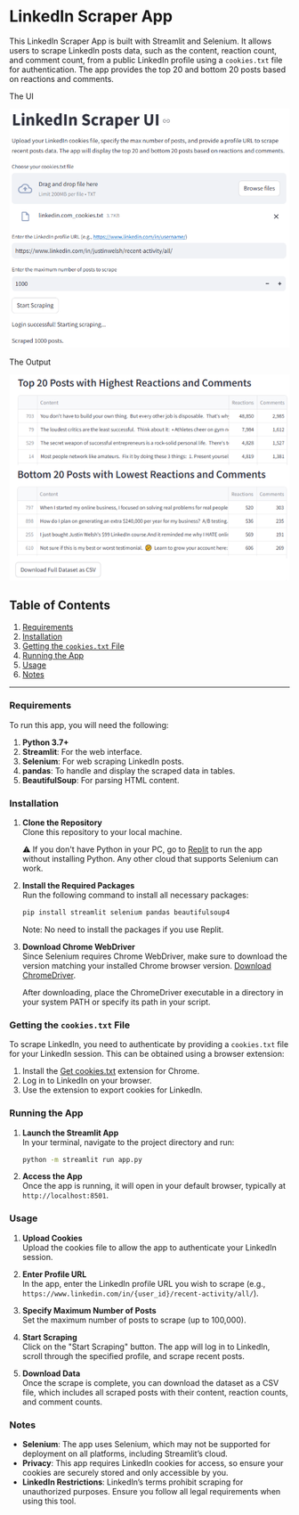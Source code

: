 # LinkedIn Scraper App

This LinkedIn Scraper App is built with Streamlit and Selenium. It allows users to scrape LinkedIn posts data, such as the content, reaction count, and comment count, from a public LinkedIn profile using a `cookies.txt` file for authentication. The app provides the top 20 and bottom 20 posts based on reactions and comments.

The UI

![Linked scraper posts and comments](image.png)

The Output

![Data](image-1.png)

## Table of Contents

1. [Requirements](#requirements)
2. [Installation](#installation)
3. [Getting the `cookies.txt` File](#getting-the-cookiestxt-file)
4. [Running the App](#running-the-app)
5. [Usage](#usage)
6. [Notes](#notes)

---

### Requirements

To run this app, you will need the following:

1. **Python 3.7+**
2. **Streamlit**: For the web interface.
3. **Selenium**: For web scraping LinkedIn posts.
4. **pandas**: To handle and display the scraped data in tables.
5. **BeautifulSoup**: For parsing HTML content.

### Installation

1. **Clone the Repository**  
   Clone this repository to your local machine.

   ⚠️ If you don't have Python in your PC, go to [Replit](https://replit.com/) to run the app without installing Python. Any other cloud that supports Selenium can work.

2. **Install the Required Packages**  
   Run the following command to install all necessary packages:

   ```bash
   pip install streamlit selenium pandas beautifulsoup4
   ```
   Note: No need to install the packages if you use Replit. 

3. **Download Chrome WebDriver**  
   Since Selenium requires Chrome WebDriver, make sure to download the version matching your installed Chrome browser version. [Download ChromeDriver](https://developer.chrome.com/docs/chromedriver/downloads).

   After downloading, place the ChromeDriver executable in a directory in your system PATH or specify its path in your script.

### Getting the `cookies.txt` File

To scrape LinkedIn, you need to authenticate by providing a `cookies.txt` file for your LinkedIn session. This can be obtained using a browser extension:

1. Install the [Get cookies.txt](https://chromewebstore.google.com/detail/get-cookiestxt-clean/ahmnmhfbokciafffnknlekllgcnafnie) extension for Chrome.
2. Log in to LinkedIn on your browser.
3. Use the extension to export cookies for LinkedIn.

### Running the App

1. **Launch the Streamlit App**  
   In your terminal, navigate to the project directory and run:

   ```bash
   python -m streamlit run app.py
   ```

2. **Access the App**  
   Once the app is running, it will open in your default browser, typically at `http://localhost:8501`.

### Usage

1. **Upload Cookies**  
   Upload the cookies file to allow the app to authenticate your LinkedIn session.

2. **Enter Profile URL**  
   In the app, enter the LinkedIn profile URL you wish to scrape (e.g., `https://www.linkedin.com/in/{user_id}/recent-activity/all/`).

3. **Specify Maximum Number of Posts**  
   Set the maximum number of posts to scrape (up to 100,000).

4. **Start Scraping**  
   Click on the "Start Scraping" button. The app will log in to LinkedIn, scroll through the specified profile, and scrape recent posts.

5. **Download Data**  
   Once the scrape is complete, you can download the dataset as a CSV file, which includes all scraped posts with their content, reaction counts, and comment counts.

### Notes

- **Selenium**: The app uses Selenium, which may not be supported for deployment on all platforms, including Streamlit’s cloud.
- **Privacy**: This app requires LinkedIn cookies for access, so ensure your cookies are securely stored and only accessible by you.
- **LinkedIn Restrictions**: LinkedIn’s terms prohibit scraping for unauthorized purposes. Ensure you follow all legal requirements when using this tool.
